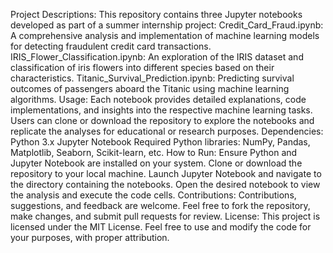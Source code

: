 Project Descriptions:
This repository contains three Jupyter notebooks developed as part of a summer internship project:
Credit_Card_Fraud.ipynb: A comprehensive analysis and implementation of machine learning models for detecting fraudulent credit card transactions.
IRIS_Flower_Classification.ipynb: An exploration of the IRIS dataset and classification of iris flowers into different species based on their characteristics.
Titanic_Survival_Prediction.ipynb: Predicting survival outcomes of passengers aboard the Titanic using machine learning algorithms.
Usage:
Each notebook provides detailed explanations, code implementations, and insights into the respective machine learning tasks.
Users can clone or download the repository to explore the notebooks and replicate the analyses for educational or research purposes.
Dependencies:
Python 3.x
Jupyter Notebook
Required Python libraries: NumPy, Pandas, Matplotlib, Seaborn, Scikit-learn, etc.
How to Run:
Ensure Python and Jupyter Notebook are installed on your system.
Clone or download the repository to your local machine.
Launch Jupyter Notebook and navigate to the directory containing the notebooks.
Open the desired notebook to view the analysis and execute the code cells.
Contributions:
Contributions, suggestions, and feedback are welcome. Feel free to fork the repository, make changes, and submit pull requests for review.
License:
This project is licensed under the MIT License. Feel free to use and modify the code for your purposes, with proper attribution.



